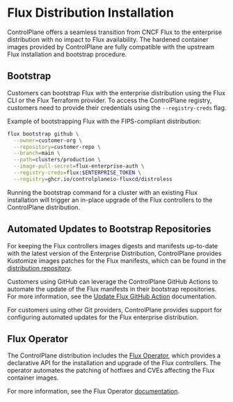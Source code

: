 # Flux Distribution Installation

ControlPlane offers a seamless transition from CNCF Flux to the enterprise distribution with no
impact to Flux availability. The hardened container images provided by ControlPlane are fully
compatible with the upstream Flux installation and bootstrap procedure.

## Bootstrap

Customers can bootstrap Flux with the enterprise distribution using the Flux CLI or the Flux Terraform provider.
To access the ControlPlane registry, customers need to provide their credentials using the
`--registry-creds` flag.

Example of bootstrapping Flux with the FIPS-compliant distribution:

```bash
flux bootstrap github \
  --owner=customer-org \
  --repository=customer-repo \
  --branch=main \
  --path=clusters/production \
  --image-pull-secret=flux-enterprise-auth \
  --registry-creds=flux:$ENTERPRISE_TOKEN \
  --registry=ghcr.io/controlplaneio-fluxcd/distroless
```

Running the bootstrap command for a cluster with an existing Flux installation will trigger
an in-place upgrade of the Flux controllers to the ControlPlane distribution.

## Automated Updates to Bootstrap Repositories

For keeping the Flux controllers images digests
and manifests up-to-date with the latest version of the Enterprise Distribution, ControlPlane
provides Kustomize images patches for the Flux manifests, which can be found in the
[distribution repository](https://github.com/controlplaneio-fluxcd/distribution/tree/main/images).

Customers using GitHub can leverage the ControlPlane GitHub Actions to automate the
update of the Flux manifests in their bootstrap repositories. For more information, see the
[Update Flux GitHub Action](actions/update/README.md) documentation.

For customers using other Git providers, ControlPlane provides support for configuring
automated updates for the Flux enterprise distribution.

## Flux Operator

The ControlPlane distribution includes the [Flux Operator](https://github.com/controlplaneio-fluxcd/flux-operator),
which provides a declarative API for the installation and upgrade of the Flux controllers. The operator
automates the patching of hotfixes and CVEs affecting the Flux container images.

For more information, see the Flux Operator [documentation](../operator/introduction.md).
